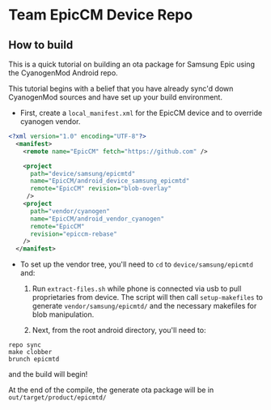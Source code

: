 Team EpicCM Device Repo
=======================

How to build
------------
This is a quick tutorial on building an ota package for Samsung Epic using the CyanogenMod Android repo.

This tutorial begins with a belief that you have already sync'd down CyanogenMod sources and have set up your build environment.

* First, create a `local_manifest.xml` for the EpicCM device and to override cyanogen vendor.

```xml
<?xml version="1.0" encoding="UTF-8"?>
  <manifest>
    <remote name="EpicCM" fetch="https://github.com" />

    <project
      path="device/samsung/epicmtd"
      name="EpicCM/android_device_samsung_epicmtd"
      remote="EpicCM" revision="blob-overlay"
     />
    <project
      path="vendor/cyanogen"
      name="EpicCM/android_vendor_cyanogen"
      remote="EpicCM"
      revision="epiccm-rebase"
    />
  </manifest>
```

* To set up the vendor tree, you'll need to `cd` to `device/samsung/epicmtd` and:

  1. Run `extract-files.sh` while phone is connected via usb to pull proprietaries from device. The script will then call `setup-makefiles` to generate `vendor/samsung/epicmtd/` and the necessary makefiles for blob manipulation.

  2. Next, from the root android directory, you'll need to:

```
repo sync
make clobber
brunch epicmtd
```

and the build will begin!

At the end of the compile, the generate ota package will be in `out/target/product/epicmtd/`
